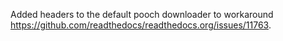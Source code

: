Added headers to the default pooch downloader to workaround https://github.com/readthedocs/readthedocs.org/issues/11763.
